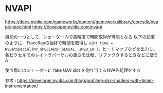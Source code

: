 
# NVAPI

https://docs.nvidia.com/gameworks/content/gameworkslibrary/coresdk/nvapi/index.html
https://developer.nvidia.com/nvapi

機能の一つとして、シェーダー内で高精度で時間取得が可能となる
以下の記事のように、TraceRayの始終で時間を取得し
`uint time = NvGetSpecial(NV_SPECIALOP_GLOBAL_TIMER_LO );`
ヒートマップなどを出力し、各ピクセルでのレイトラバーサルの重さを比較、リファクタするときなどに使うA

使う際にはシェーダーに fake UAV slot を割り当てるNVAPI処理をする

参考 : https://developer.nvidia.com/blog/profiling-dxr-shaders-with-timer-instrumentation/


<!--stackedit_data:
eyJoaXN0b3J5IjpbLTEzNTI0MzI3MzEsMTk5Mzc0MTgzNiwyMD
E2MjgwNDc4LC05NDU4OTQ3NDQsNzMwOTk4MTE2XX0=
-->